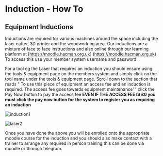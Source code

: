 # Induction - How To

## Equipment Inductions

Inductions are required for various machines around the space including the laser cutter, 3D printer and the woodworking area. Our inductions are a mixture of face to face instructions and also online through our learning platform at [https://moodle.hacman.org.uk] (https://moodle.hacman.org.uk) To access this use your member system username and password. 

For a tool eg the Laser that requires an induction you should ensure using the tools & equipment page on the members system and simply click on the tool name under the tools & equipment page. Scroll down to the section that reads " To use this piece of equipment an access fee and an induction is required. The access fee goes towards equipment maintenance"" click the Pay Now button to pay the access fee  **EVEN IF THE ACCESS FEE IS £0 you must click the pay now button for the system to register you as requiring an induction**

![](https://docs.hacman.org.uk/images/equip_ind_1.png "induction1")

![](https://docs.hacman.org.uk/images/equip_ind_2.png "laser2")

Once you have done the above you will be enrolled onto the appropriate moodle course for the induction and you should also make contact with a trainer to arrange any required in person training this can be done via moodle or through telegram. 

